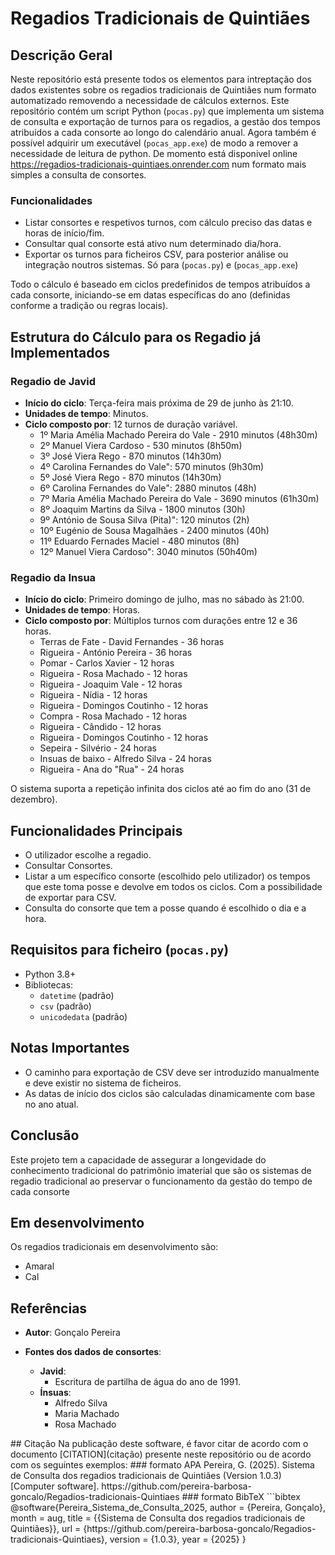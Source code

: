# Regadios Tradicionais de Quintiães

## Descrição Geral
Neste repositório está presente todos os elementos para intreptação dos dados existentes sobre os regadios tradicionais de Quintiães num formato automatizado removendo a necessidade de cálculos externos.
Este repositório contém um script Python (`pocas.py`) que implementa um sistema de consulta e exportação de turnos para os regadios, a gestão dos tempos atribuídos a cada consorte ao longo do calendário anual. Agora também é possível adquirir um executável (`pocas_app.exe`) de modo a remover a necessidade de leitura de python.
De momento está disponivel online https://regadios-tradicionais-quintiaes.onrender.com num formato mais simples a consulta de consortes. 

### Funcionalidades
- Listar consortes e respetivos turnos, com cálculo preciso das datas e horas de início/fim.
- Consultar qual consorte está ativo num determinado dia/hora.
- Exportar os turnos para ficheiros CSV, para posterior análise ou integração noutros sistemas. Só para (`pocas.py`) e (`pocas_app.exe`)

Todo o cálculo é baseado em ciclos predefinidos de tempos atribuídos a cada consorte, iniciando-se em datas específicas do ano (definidas conforme a tradição ou regras locais).

## Estrutura do Cálculo para os Regadio já Implementados

### Regadio de Javid
- **Início do ciclo**: Terça-feira mais próxima de 29 de junho às 21:10.
- **Unidades de tempo**: Minutos.
- **Ciclo composto por**: 12 turnos de duração variável.
  - 1º Maria Amélia Machado Pereira do Vale - 2910 minutos (48h30m)
  - 2º Manuel Viera Cardoso - 530 minutos (8h50m)
  - 3º José Viera Rego - 870 minutos (14h30m)
  - 4º Carolina Fernandes do Vale": 570 minutos (9h30m)
  - 5º José Viera Rego - 870 minutos (14h30m)
  - 6º Carolina Fernandes do Vale": 2880 minutos (48h)
  - 7º Maria Amélia Machado Pereira do Vale - 3690 minutos (61h30m)
  - 8º Joaquim Martins da Silva - 1800 minutos (30h)
  - 9º António de Sousa Silva (Pita)": 120 minutos (2h)
  - 10º Eugénio de Sousa Magalhães - 2400 minutos (40h)
  - 11º Eduardo Fernades Maciel - 480 minutos (8h)
  - 12º Manuel Viera Cardoso": 3040 minutos (50h40m)

### Regadio da Insua
- **Início do ciclo**: Primeiro domingo de julho, mas no sábado às 21:00.
- **Unidades de tempo**: Horas.
- **Ciclo composto por**: Múltiplos turnos com durações entre 12 e 36 horas.
  - Terras de Fate - David Fernandes - 36 horas
  - Rigueira - António Pereira - 36 horas
  - Pomar - Carlos Xavier - 12 horas
  - Rigueira - Rosa Machado - 12 horas
  - Rigueira - Joaquim Vale - 12 horas
  - Rigueira - Nídia - 12 horas
  - Rigueira - Domingos Coutinho - 12 horas
  - Compra - Rosa Machado - 12 horas
  - Rigueira - Cândido - 12 horas
  - Rigueira - Domingos Coutinho - 12 horas
  - Sepeira - Silvério - 24 horas
  - Insuas de baixo - Alfredo Silva - 24 horas
  - Rigueira - Ana do "Rua" - 24 horas

O sistema suporta a repetição infinita dos ciclos até ao fim do ano (31 de dezembro).

## Funcionalidades Principais
- O utilizador escolhe a regadio.
- Consultar Consortes.
- Listar a um específico consorte (escolhido pelo utilizador) os tempos que este toma posse e devolve em todos os ciclos. Com a possibilidade de exportar para CSV.
- Consulta do consorte que tem a posse quando é escolhido o dia e a hora.

## Requisitos para ficheiro (`pocas.py`)
- Python 3.8+
- Bibliotecas:
  - `datetime` (padrão)
  - `csv` (padrão)
  - `unicodedata` (padrão)

## Notas Importantes
- O caminho para exportação de CSV deve ser introduzido manualmente e deve existir no sistema de ficheiros.
- As datas de início dos ciclos são calculadas dinamicamente com base no ano atual.

## Conclusão
Este projeto tem a capacidade de assegurar a longevidade do conhecimento tradicional do patrimônio imaterial que são os sistemas de regadio tradicional ao preservar o funcionamento da gestão do tempo de cada consorte

## Em desenvolvimento
Os regadios tradicionais em desenvolvimento são:
  - Amaral
  - Cal

## Referências

- **Autor**: Gonçalo Pereira

- **Fontes dos dados de consortes**:
  - **Javid**:
    - Escritura de partilha de água do ano de 1991.
  - **Ínsuas**:
    - Alfredo Silva
    - Maria Machado
    - Rosa Machado
<!--
  - **Amaral**:
    - António Monteiro 
    - Candinha Machado 
    - Amélia Silva
    - Albertina Silva --!>

## Citação
Na publicação deste software, é favor citar de acordo com o documento [CITATION](citação) presente neste repositório ou de acordo com os seguintes exemplos:
### formato APA
Pereira, G. (2025). Sistema de Consulta dos regadios tradicionais de Quintiães (Version 1.0.3) [Computer software]. https://github.com/pereira-barbosa-goncalo/Regadios-tradicionais-Quintiaes
### formato BibTeX
```bibtex
@software{Pereira_Sistema_de_Consulta_2025,
author = {Pereira, Gonçalo},
month = aug,
title = {{Sistema de Consulta dos regadios tradicionais de Quintiães}},
url = {https://github.com/pereira-barbosa-goncalo/Regadios-tradicionais-Quintiaes},
version = {1.0.3},
year = {2025}
}
